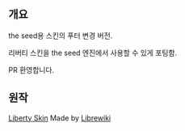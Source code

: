 ## 개요
the seed용 스킨의 푸터 변경 버전.

리버티 스킨을 the seed 엔진에서 사용할 수 있게 포팅함.

PR 환영합니다.

## 원작
[Liberty Skin](https://gitlab.com/librewiki/Liberty-MW-Skin) Made by [Librewiki](https://librewiki.net/)
